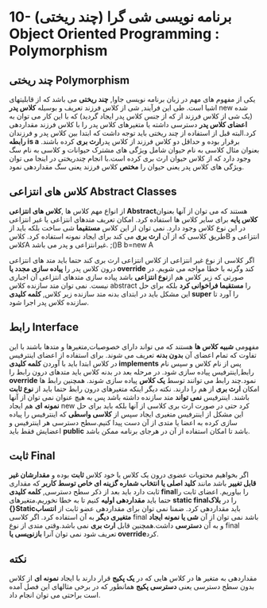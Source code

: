 # 10- برنامه نویسی شی گرا (چند ریختی) Object Oriented Programming : Polymorphism


## چند ریختی Polymorphism


یکی از مفهوم های مهم در زبان برنامه نویسی جاوا, **چند ریختی** می باشد که از قابلیتهای اشیا است. طی این فرآیند, شی از کلاس فرزند تعریف و بوسیله **کلاس پدر** new شده (یک شی از کلاس فرزند از که از جنس کلاس پدر ایجاد گردید) که با این کار می توان به **اعضای کلاس پدر** دسترسی داشته یا متغیرهای کلاس پدر را با کلاس فرزند مقداردهی کرد.البته قبل از استفاده از چند ریختی باید توجه داشت که ابتدا بین کلاس پدر و فرزندان **رابطه is a** برقرار بوده و حداقل دو کلاس فرزند از کلاس پدر**ارث بری** کرده باشند. بعنوان مثال کلاسی به نام حیوان شامل ویژگی های مشترک حیوانات و کلاسی به نام سگ وجود دارد که از کلاس حیوان ارث بری کرده است.با انجام چندریختی در اینجا می توان ویژگی های کلاس پدر یعنی حیوان را **مختص** کلاس فرزند یعنی سگ مقداردهی نمود.


## کلاس های انتزاعی Abstract Classes


از انواع مهم کلاس ها ,**کلاس های انتزاعی Abstract**هستند که می توان از آنها بعنوان **کلاس پایه** برای سایر کلاس ها استفاده کرد. امکان تعریف متدهای انتزاعی یا غیر انتزاعی در این نوع کلاس وجود دارد. نمی توان از این کلاس **مستقیما** شی ساخت بلکه باید از طریق کلاسی که از آن **ارث بری** می کند برای ایجاد نمونه استفاده کرد. کلاسB انتزاعی و کلاسA غیرانتزاعی و پدر می باشد.                          ;()B b=new A

اگر کلاسی از نوع غیر انتزاعی از کلاس انتزاعی ارث بری کند حتما باید متد های انتزاعی درون کلاس پدر را **پیاده سازی مجدد یا override** کند وگرنه با خطا مواجه می شویم. در صورتی که زیر کلاس هم از**نوع انتزاعی** باشد پیاده سازی متدهای انتزاعی آن اجباری نیست. نمی توان متد سازنده کلاس abstract را **مستقیما فراخوانی کرد** بلکه برای حل این مشکل باید در ابتدای بدنه متد سازنده زیر کلاس, **کلمه کلیدی super** را آورد تا سازنده کلاس پدر اجرا شود.


## رابط Interface 


مفهومی **شبیه کلاس ها** هستند که می تواند دارای خصوصیات,متغیرها و متدها باشند با این تفاوت که تمام اعضای آن **بدون بدنه** تعریف می شوند. برای استفاده از اعضای اینترفیس در کلاس ابتدا باید با آوردن **کلمه کلیدی implements** پس از نام کلاس و سپس نام رابط,اینترفیس پیاده سازی شود. در مرحله بعد در بدنه کلاس باید متدهای درون رابط را  **override** نمود.چند رابط می توانند توسط **یک کلاس** پیاده سازی شوند. همچنین رابط ها امکان **ارث بری** از هم را دارند. نکته دیگر اینکه متغیرهای درون رابط حتما باید از **نوع ثابت** باشند. اینترفیس **نمی تواند** متد سازنده داشته باشد پس به هیچ عنوان نمی توان از آنها **نمونه ای** هم ایجاد new کرد حتی در صورت ارث بری کلاسی از آنها بلکه باید برای حل این مشکل از اینترفیس متغیری ایجاد سپس از **کلاسی واسطی** که اینترفیس را پیاده سازی کرده به اعضا یا متدی از آن دست پیدا کنیم.سطح دسترسی هر اینترفیس و اعضایش فقط باید **public** باشد تا امکان استفاده از آن در هرجای برنامه ممکن باشد.


## ثابت Final


اگر بخواهیم محتویات عضوی درون یک کلاس یا خود کلاس **ثابت** بوده و **مقدارشان غیر قابل تغییر** باشد مانند **کلید اصلی یا انتخاب شماره گزینه ای خاص توسط کاربر** که مقداری ثابت دارد باید بعد از ذکر سطح دسترسی, **کلمه کلیدی final**را بیاوریم. اعضای ثابت را حتما باید **مقداردهی اولیه** کنیم تا به خطا نخوریم.متغیرهای **static final**را در **بلاک {}Static**باید مقداردهی کرد. ضمنا نمی توان برای مقداردهی عضو ثابت از **انتساب متغیری دیگر** به آن استفاده کرد. اگر کلاسی final باشد نمی توان از آن **شی یا نمونه ایجاد** و به آن **دسترسی** داشت.همچنین قابل **ارث بری** نمی باشد.وقتی متدی از نوع final تعریف شود نمی توان آنرا **بازنویسی یا override**کرد.


## نکته 

مقداردهی به متغیر ها در کلاس هایی که در **یک پکیج** قرار دارند با ایجاد **نمونه ای** از کلاس بدون سطح دسترسی یعنی **دسترسی پکیج** همانطور که در برخی مثالهای این فصل آمده است براحتی می توان انجام داد.





